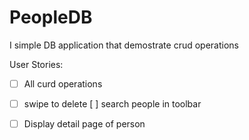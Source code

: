 # PeopleDB
I simple DB application that demostrate crud operations

User Stories:
* [ ] All curd operations
* [ ] swipe to delete
 [ ] search people in toolbar
* [ ] Display detail page of person

